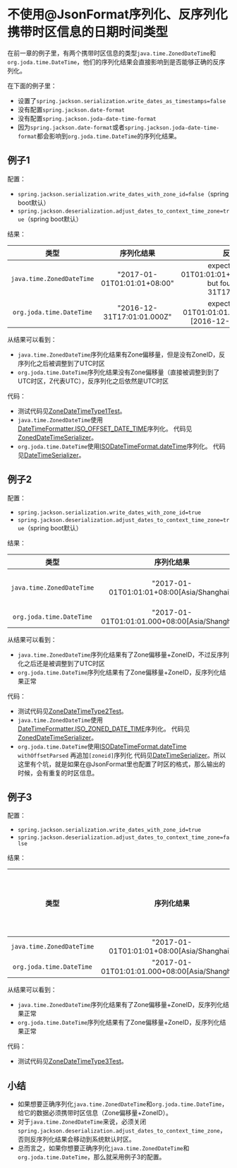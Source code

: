 # 不使用@JsonFormat序列化、反序列化携带时区信息的日期时间类型

在前一章的例子里，有两个携带时区信息的类型``java.time.ZonedDateTime``和``org.joda.time.DateTime``，他们的序列化结果会直接影响到是否能够正确的反序列化。

在下面的例子里：

* 设置了``spring.jackson.serialization.write_dates_as_timestamps=false``
* 没有配置``spring.jackson.date-format``
* 没有配置``spring.jackson.joda-date-time-format``
* 因为``spring.jackson.date-format``或者``spring.jackson.joda-date-time-format``都会影响到``org.joda.time.DateTime``的序列化结果。

## 例子1

配置：

* ``spring.jackson.serialization.write_dates_with_zone_id=false``（spring boot默认）
* ``spring.jackson.deserialization.adjust_dates_to_context_time_zone=true``（spring boot默认）

结果：

| 类型                              | 序列化结果                              | 反序列化结果        |
|:--------------------------------:|:--------------------------------------:|:-----------------:|
|``java.time.ZonedDateTime``       |"2017-01-01T01:01:01+08:00"             |expected [2017-01-01T01:01:01+08:00[Asia/Shanghai]] but found [2016-12-31T17:01:01Z[UTC]]             |
|``org.joda.time.DateTime``        |"2016-12-31T17:01:01.000Z"              |expected [2017-01-01T01:01:01.000+08:00] but found [2016-12-31T17:01:01.000Z]             |

从结果可以看到：

* ``java.time.ZonedDateTime``序列化结果有Zone偏移量，但是没有ZoneID，反序列化之后被调整到了UTC时区
* ``org.joda.time.DateTime``序列化结果没有Zone偏移量（直接被调整到到了UTC时区，Z代表UTC），反序列化之后依然是UTC时区

代码：

* 测试代码见[ZoneDateTimeType1Test][src-ZoneDateTimeType1Test]。
* ``java.time.ZonedDateTime``使用[DateTimeFormatter.ISO_OFFSET_DATE_TIME][javadoc-DateTimeFormatter.ISO_OFFSET_DATE_TIME]序列化。
代码见[ZonedDateTimeSerializer][src-ZonedDateTimeSerializer]。
* ``org.joda.time.DateTime``使用[ISODateTimeFormat.dateTime][javadoc-ISODateTimeFormat.dateTime]序列化。
代码见[DateTimeSerializer][src-DateTimeSerializer]。


## 例子2

配置：

* ``spring.jackson.serialization.write_dates_with_zone_id=true``
* ``spring.jackson.deserialization.adjust_dates_to_context_time_zone=true``（spring boot默认）

结果：

| 类型                              | 序列化结果                                       | 反序列化结果        |
|:--------------------------------:|:-----------------------------------------------:|:-----------------:|
|``java.time.ZonedDateTime``       |"2017-01-01T01:01:01+08:00[Asia/Shanghai]"       |expected [2017-01-01T01:01:01+08:00[Asia/Shanghai]] but found [2016-12-31T17:01:01Z[UTC]]  |
|``org.joda.time.DateTime``        |"2017-01-01T01:01:01.000+08:00[Asia/Shanghai]"   |OK                 |

从结果可以看到：

* ``java.time.ZonedDateTime``序列化结果有了Zone偏移量+ZoneID，不过反序列化之后还是被调整到了UTC时区
* ``org.joda.time.DateTime``序列化结果有了Zone偏移量+ZoneID，反序列化结果正常

代码：

* 测试代码见[ZoneDateTimeType2Test][src-ZoneDateTimeType2Test]。
* ``java.time.ZonedDateTime``使用[DateTimeFormatter.ISO_ZONED_DATE_TIME][javadoc-DateTimeFormatter.ISO_ZONED_DATE_TIME]序列化。
代码见[ZonedDateTimeSerializer][src-ZonedDateTimeSerializer]。
* ``org.joda.time.DateTime``使用[ISODateTimeFormat.dateTime][javadoc-ISODateTimeFormat.dateTime] `withOffsetParsed` 再追加`[zoneid]`序列化
代码见[DateTimeSerializer][src-DateTimeSerializer]。所以这里有个坑，就是如果在@JsonFormat里也配置了时区的格式，那么输出的时候，会有重复的时区信息。


## 例子3

配置：

* ``spring.jackson.serialization.write_dates_with_zone_id=true``
* ``spring.jackson.deserialization.adjust_dates_to_context_time_zone=false``

结果：

| 类型                              | 序列化结果                                       | 反序列化结果        |
|:--------------------------------:|:-----------------------------------------------:|:-----------------:|
|``java.time.ZonedDateTime``       |"2017-01-01T01:01:01+08:00[Asia/Shanghai]"       |OK                 |
|``org.joda.time.DateTime``        |"2017-01-01T01:01:01.000+08:00[Asia/Shanghai]"   |OK                 |

从结果可以看到：

* ``java.time.ZonedDateTime``序列化结果有了Zone偏移量+ZoneID，反序列化结果正常
* ``org.joda.time.DateTime``序列化结果有了Zone偏移量+ZoneID，反序列化结果正常

代码：

* 测试代码见[ZoneDateTimeType3Test][src-ZoneDateTimeType3Test]。

## 小结

* 如果想要正确序列化``java.time.ZonedDateTime``和``org.joda.time.DateTime``，给它的数据必须携带时区信息（Zone偏移量+ZoneID）。
* 对于``java.time.ZonedDateTime``来说，必须关闭``spring.jackson.deserialization.adjust_dates_to_context_time_zone``，否则反序列化结果会移动到系统默认时区。
* 总而言之，如果你想要正确序列化``java.time.ZonedDateTime``和``org.joda.time.DateTime``，那么就采用例子3的配置。

  
[javadoc-DateTimeFormatter.ISO_OFFSET_DATE_TIME]: https://docs.oracle.com/javase/8/docs/api/java/time/format/DateTimeFormatter.html#ISO_OFFSET_DATE_TIME
[javadoc-DateTimeFormatter.ISO_ZONED_DATE_TIME]: https://docs.oracle.com/javase/8/docs/api/java/time/format/DateTimeFormatter.html#ISO_ZONED_DATE_TIME
[javadoc-ISODateTimeFormat.dateTime]: http://www.joda.org/joda-time/apidocs/org/joda/time/format/ISODateTimeFormat.html#dateTime--
[src-DateTimeSerializer]: https://github.com/FasterXML/jackson-datatype-joda/blob/jackson-datatype-joda-2.8.8/src/main/java/com/fasterxml/jackson/datatype/joda/ser/DateTimeSerializer.java
[src-ZonedDateTimeSerializer]: https://github.com/FasterXML/jackson-datatype-jsr310/blob/jackson-datatype-jsr310-2.8.4/src/main/java/com/fasterxml/jackson/datatype/jsr310/ser/ZonedDateTimeSerializer.java
[src-ZoneDateTimeType1Test]: src/test/java/me/chanjar/zonedatetime/ZoneDateTimeType1Test.java
[src-ZoneDateTimeType2Test]: src/test/java/me/chanjar/zonedatetime/ZoneDateTimeType2Test.java
[src-ZoneDateTimeType3Test]: src/test/java/me/chanjar/zonedatetime/ZoneDateTimeType3Test.java
[github-jackson-databind-issue204]: https://github.com/FasterXML/jackson-databind/issues/204
